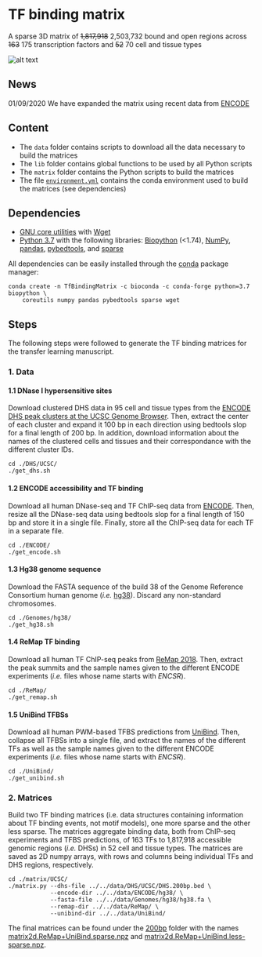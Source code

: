 # TF binding matrix
A sparse 3D matrix of ~~1,817,918~~ 2,503,732 bound and open regions across ~~163~~ 175 transcription factors and ~~52~~ 70 cell and tissue types

![alt text](https://github.com/wassermanlab/TF-Binding-Matrix/blob/master/matrix.png?raw=true)

## News
01/09/2020 We have expanded the matrix using recent data from [ENCODE](https://www.encodeproject.org/files/ENCFF503GCK/)

## Content
* The `data` folder contains scripts to download all the data necessary to build the matrices
* The `lib` folder contains global functions to be used by all Python scripts
* The `matrix` folder contains the Python scripts to build the matrices
* The file [`environment.yml`](https://github.com/wassermanlab/JASPAR-profile-inference/blob/master/environment.yml) contains the conda environment used to build the matrices (see dependencies)

## Dependencies
* [GNU core utilities](https://www.gnu.org/software/coreutils/) with [Wget](https://www.gnu.org/software/wget/)
* [Python 3.7](https://www.python.org/download/releases/3.7/) with the following libraries: [Biopython](http://biopython.org) (<1.74), [NumPy](https://numpy.org/), [pandas](https://pandas.pydata.org/), [pybedtools](https://daler.github.io/pybedtools/), and [sparse](https://sparse.pydata.org/en/stable/) 

All dependencies can be easily installed through the [conda](https://docs.conda.io/en/latest/) package manager:
```
conda create -n TfBindingMatrix -c bioconda -c conda-forge python=3.7 biopython \
    coreutils numpy pandas pybedtools sparse wget
```

## Steps
The following steps were followed to generate the TF binding matrices for the transfer learning manuscript.
### 1. Data
#### 1.1 DNase I hypersensitive sites
Download clustered DHS data in 95 cell and tissue types from the [ENCODE DHS peak clusters at the UCSC Genome Browser](https://genome.ucsc.edu/cgi-bin/hgTrackUi?db=hg38&g=wgEncodeRegDnase). Then, extract the center of each cluster and expand it 100 bp in each direction using bedtools slop for a final length of 200 bp. In addition, download information about the names of the clustered cells and tissues and their correspondance with the different cluster IDs.
```
cd ./DHS/UCSC/
./get_dhs.sh
```
#### 1.2 ENCODE accessibility and TF binding
Download all human DNase-seq and TF ChIP-seq data from [ENCODE](https://www.encodeproject.org/matrix/?type=Experiment&status=released&perturbed=false&replicates.library.biosample.donor.organism.scientific_name=Homo+sapiens&assembly=GRCh38&assay_title=TF+ChIP-seq&assay_title=DNase-seq). Then, resize all the DNase-seq data using bedtools slop for a final length of 150 bp and store it in a single file. Finally, store all the ChIP-seq data for each TF in a separate file.
```
cd ./ENCODE/
./get_encode.sh
```
#### 1.3 Hg38 genome sequence
Download the FASTA sequence of the build 38 of the Genome Reference Consortium human genome (*i.e.* [hg38](https://www.ncbi.nlm.nih.gov/assembly/GCF_000001405.26/)). Discard any non-standard chromosomes.
```
cd ./Genomes/hg38/
./get_hg38.sh
```
#### 1.4 ReMap TF binding
Download all human TF ChIP-seq peaks from [ReMap 2018](http://remap.univ-amu.fr/download_page#remap2018tab). Then, extract the peak summits and the sample names given to the different ENCODE experiments (*i.e.* files whose name starts with _ENCSR_).
```
cd ./ReMap/
./get_remap.sh
```
#### 1.5 UniBind TFBSs
Download all human PWM-based TFBS predictions from [UniBind](https://unibind.uio.no/downloads/). Then, collapse all TFBSs into a single file, and extract the names of the different TFs as well as the sample names given to the different ENCODE experiments (*i.e.* files whose name starts with _ENCSR_).
```
cd ./UniBind/
./get_unibind.sh 
```
### 2. Matrices
Build two TF binding matrices (i.e. data structures containing information about TF binding events, not motif models), one more sparse and the other less sparse. The matrices aggregate binding data, both from ChIP-seq experiments and TFBS predictions, of 163 TFs to 1,817,918 accessible genomic regions (*i.e.* DHSs) in 52 cell and tissue types. The matrices are saved as 2D numpy arrays, with rows and columns being individual TFs and DHS regions, respectively.
```
cd ./matrix/UCSC/
./matrix.py --dhs-file ../../data/DHS/UCSC/DHS.200bp.bed \
            --encode-dir ../../data/ENCODE/hg38/ \
            --fasta-file ../../data/Genomes/hg38/hg38.fa \
            --remap-dir ../../data/ReMap/ \
            --unibind-dir ../../data/UniBind/
```
The final matrices can be found under the [200bp](https://github.com/wassermanlab/TF-Binding-Matrix/blob/master/matrix/UCSC/200bp/) folder with the names [matrix2d.ReMap+UniBind.sparse.npz](https://github.com/wassermanlab/TF-Binding-Matrix/blob/master/matrix/UCSC/200bp/matrix2d.ReMap%2BUniBind.sparse.npz) and [matrix2d.ReMap+UniBind.less-sparse.npz](https://github.com/wassermanlab/TF-Binding-Matrix/blob/master/matrix/UCSC/200bp/matrix2d.ReMap%2BUniBind.less-sparse.npz).